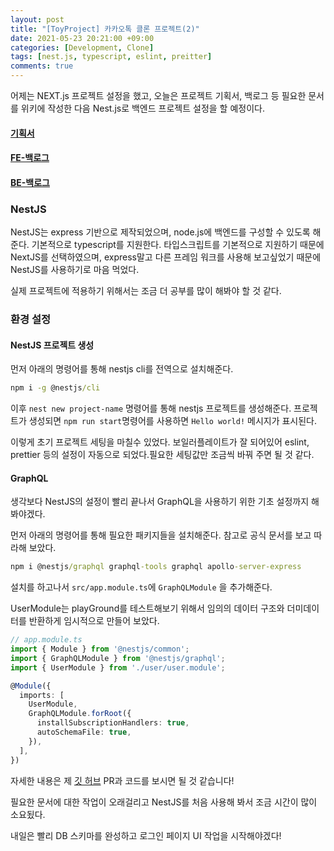 ```yaml
---
layout: post
title: "[ToyProject] 카카오톡 클론 프로젝트(2)"
date: 2021-05-23 20:21:00 +09:00
categories: [Development, Clone]
tags: [nest.js, typescript, eslint, preitter]
comments: true
---
```


어제는 NEXT.js 프로젝트 설정을 했고, 오늘은 프로젝트 기획서, 백로그 등 필요한 문서를 위키에 작성한 다음 Nest.js로 백엔드 프로젝트 설정을 할 예정이다.

#### [기획서](https://docs.google.com/presentation/d/1PpMcuZd5_NfjpeEjk90Rl5pGh5cBW3BX7smSf0SfokQ/edit#slide=id.p)

#### [FE-백로그](https://docs.google.com/spreadsheets/d/19uztnVysspHbs35yHtFKBOM2y2NvHStcSP436vmRdkk/edit#gid=0)

#### [BE-백로그](https://docs.google.com/spreadsheets/d/19uztnVysspHbs35yHtFKBOM2y2NvHStcSP436vmRdkk/edit#gid=1110456911)

### NestJS

NestJS는 express 기반으로 제작되었으며, node.js에 백엔드를 구성할 수 있도록 해준다. 기본적으로 typescript를 지원한다. 타입스크립트를 기본적으로 지원하기 때문에 NextJS를 선택하였으며, express말고 다른 프레임 워크를 사용해 보고싶었기 때문에 NestJS를 사용하기로 마음 먹었다.

실제 프로젝트에 적용하기 위해서는 조금 더 공부를 많이 해봐야 할 것 같다.

### 환경 설정

#### NestJS 프로젝트 생성

먼저 아래의 명령어를 통해 nestjs cli를 전역으로 설치해준다.

```cmd
npm i -g @nestjs/cli
```

이후 `nest new project-name` 명령어를 통해 nestjs 프로젝트를 생성해준다.
프로젝트가 생성되면 `npm run start`명령어를 사용하면 `Hello world!` 메시지가 표시된다.

이렇게 초기 프로젝트 세팅을 마칠수 있었다. 보일러플레이트가 잘 되어있어 eslint, prettier 등의 설정이 자동으로 되었다.필요한 세팅값만 조금씩 바꿔 주면 될 것 같다.

#### GraphQL

생각보다 NestJS의 설정이 빨리 끝나서 GraphQL을 사용하기 위한 기초 설정까지 해봐야겠다.

먼저 아래의 명령어를 통해 필요한 패키지들을 설치해준다. 참고로 공식 문서를 보고 따라해 보았다.

```cmd
npm i @nestjs/graphql graphql-tools graphql apollo-server-express
```

설치를 하고나서 `src/app.module.ts`에 `GraphQLModule` 을 추가해준다.

UserModule는 playGround를 테스트해보기 위해서 임의의 데이터 구조와 더미데이터를 반환하게 임시적으로 만들어 보았다.

```typescript
// app.module.ts
import { Module } from '@nestjs/common';
import { GraphQLModule } from '@nestjs/graphql';
import { UserModule } from './user/user.module';

@Module({
  imports: [
    UserModule,
    GraphQLModule.forRoot({
      installSubscriptionHandlers: true,
      autoSchemaFile: true,
    }),
  ],
})
```

자세한 내용은 제 [깃 허브](https://github.com/joojaewoo/kakao-talk-clone) PR과 코드를 보시면 될 것 같습니다!

필요한 문서에 대한 작업이 오래걸리고 NestJS를 처음 사용해 봐서 조금 시간이 많이 소요됬다.

내일은 빨리 DB 스키마를 완성하고 로그인 페이지 UI 작업을 시작해야겠다!
